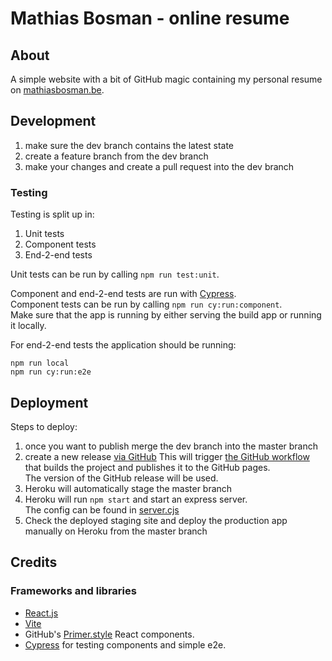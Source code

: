 # Mathias Bosman - online resume

## About

A simple website with a bit of GitHub magic containing my personal resume
on [mathiasbosman.be][link_mathiasbosman_be].

## Development
1. make sure the dev branch contains the latest state
2. create a feature branch from the dev branch
3. make your changes and create a pull request into the dev branch

### Testing
Testing is split up in:
1. Unit tests
2. Component tests
3. End-2-end tests

Unit tests can be run by calling `npm run test:unit`.

Component and end-2-end tests are run with [Cypress][link_cypress].  
Component tests can be run by calling `npm run cy:run:component`.  
Make sure that the app is running by either serving the build app or running it locally.

For end-2-end tests the application should be running:
```shell
npm run local
npm run cy:run:e2e
```

## Deployment
Steps to deploy:

1. once you want to publish merge the dev branch into the master branch
2. create a new release [via GitHub][link_github_new_release]
This will trigger [the GitHub workflow](.github/workflows/publish.yml) that builds the project and publishes it to the GitHub pages.  
The version of the GitHub release will be used.
3. Heroku will automatically stage the master branch
4. Heroku will run `npm start` and start an express server.  
The config can be found in [server.cjs](server/server.js)
5. Check the deployed staging site and deploy the production app manually on Heroku from the master branch

## Credits

### Frameworks and libraries
- [React.js][link_react_js]
- [Vite][link_vite]
- GitHub's [Primer.style][link_primer_style] React components.
- [Cypress][link_cypress] for testing components and simple e2e.

[link_mathiasbosman_be]:http://mathiasbosman.be
[link_react_js]:https://reactjs.org/
[link_primer_style]:https://primer.style/
[link_github_new_release]:https://github.com/mathiasbosman/mathiasbosman.github.io/releases/new
[link_cypress]:https://cypress.io
[link_vite]:http://vitejs.dev